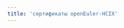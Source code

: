 ```yaml
---
title: 'сертификаты openEuler-HCIX'
---
```


<script setup lang="ts">
  import TheCertification from "@/views/certification/TheCertification.vue"
</script>

<TheCertification />
